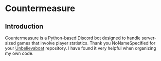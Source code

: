 # Countermeasure
## Introduction
Countermeasure is a Python-based Discord bot designed to handle server-sized games that involve player statistics.
Thank you NoNameSpecified for your [Unbelievaboat]([url](https://github.com/NoNameSpecified/UnbelievaBoat-Python-Bot)) repository. I have found it very helpful when organizing my own code.
